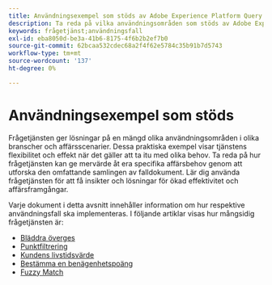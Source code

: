 ```yaml
---
title: Användningsexempel som stöds av Adobe Experience Platform Query Service
description: Ta reda på vilka användningsområden som stöds av Adobe Experience Platform Query Service.
keywords: frågetjänst;användningsfall
exl-id: eba8050d-be3a-41b6-8175-4f6b2b2ef7b0
source-git-commit: 62bcaa532cdec68a2f4f62e5784c35b91b7d5743
workflow-type: tm+mt
source-wordcount: '137'
ht-degree: 0%

---
```


# Användningsexempel som stöds

Frågetjänsten ger lösningar på en mängd olika användningsområden i olika branscher och affärsscenarier. Dessa praktiska exempel visar tjänstens flexibilitet och effekt när det gäller att ta itu med olika behov. Ta reda på hur frågetjänsten kan ge mervärde åt era specifika affärsbehov genom att utforska den omfattande samlingen av falldokument. Lär dig använda frågetjänsten för att få insikter och lösningar för ökad effektivitet och affärsframgångar.

Varje dokument i detta avsnitt innehåller information om hur respektive användningsfall ska implementeras. I följande artiklar visas hur mångsidig frågetjänsten är:

- [Bläddra överges](./abandoned-browse.md)
- [Punktfiltrering](./bot-filtering.md)
- [Kundens livstidsvärde](./customer-lifetime-value.md)
- [Bestämma en benägenhetspoäng](./propensity-score.md)
- [Fuzzy Match](./fuzzy-match.md)
